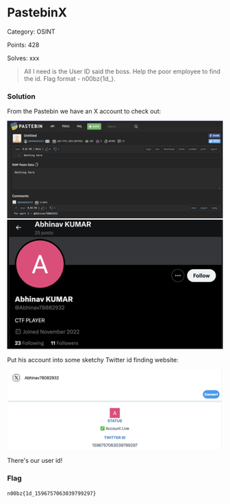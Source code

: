 # PastebinX

Category: OSINT

Points: 428

Solves: xxx

>All I need is the User ID said the boss. Help the poor employee to find the id. Flag format - n00bz{1d_}.

### Solution

From the Pastebin we have an X account to check out:

![The Paste](/images/Pastebin.png)
![X Account](/images/PastebinXaccount.png)

Put his account into some sketchy Twitter id finding website:

![User Id](/images/PastebinXUID.png)

There's our user id!

### Flag

```n00bz{1d_1596757063039799297}```